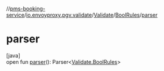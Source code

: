 //[pms-booking-service](../../../../index.md)/[io.envoyproxy.pgv.validate](../../index.md)/[Validate](../index.md)/[BoolRules](index.md)/[parser](parser.md)

# parser

[java]\
open fun [parser](parser.md)(): Parser&lt;[Validate.BoolRules](index.md)&gt;